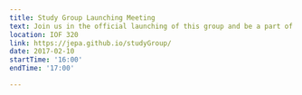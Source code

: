 ```yaml
---
title: Study Group Launching Meeting
text: Join us in the official launching of this group and be a part of it! 
location: IOF 320
link: https://jepa.github.io/studyGroup/
date: 2017-02-10
startTime: '16:00'
endTime: '17:00'

---
```

